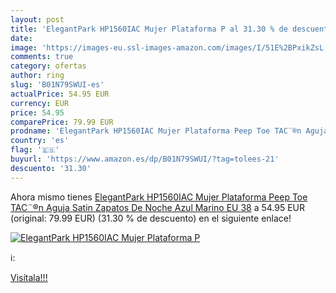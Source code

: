 ```yaml
---
layout: post
title: 'ElegantPark HP1560IAC Mujer Plataforma P al 31.30 % de descuento'
date: 
image: 'https://images-eu.ssl-images-amazon.com/images/I/51E%2BPxikZsL._SL200_.jpg'
comments: true
category: ofertas
author: ring
slug: 'B01N79SWUI-es'
actualPrice: 54.95 EUR
currency: EUR
price: 54.95
comparePrice: 79.99 EUR
prodname: 'ElegantPark HP1560IAC Mujer Plataforma Peep Toe TAC¨®n Aguja Satin Zapatos De Noche Azul Marino EU 38'
country: 'es'
flag: '🇪🇸'
buyurl: 'https://www.amazon.es/dp/B01N79SWUI/?tag=tolees-21'
descuento: '31.30'
---
```


Ahora mismo tienes [ElegantPark HP1560IAC Mujer Plataforma Peep Toe TAC¨®n Aguja Satin Zapatos De Noche Azul Marino EU 38](https://www.amazon.es/dp/B01N79SWUI/?tag=tolees-21) a 54.95 EUR (original: 79.99 EUR) (31.30 %  de descuento) en el siguiente enlace!

[![ElegantPark HP1560IAC Mujer Plataforma P](https://images-eu.ssl-images-amazon.com/images/I/51E%2BPxikZsL._SL200_.jpg)](https://www.amazon.es/dp/B01N79SWUI/?tag=tolees-21)

ℹ️:


[Visítala!!!](https://www.amazon.es/dp/B01N79SWUI/?tag=tolees-21)
